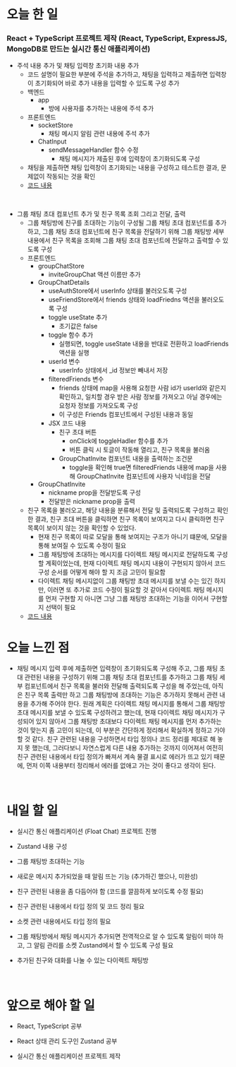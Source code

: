 # 오늘 한 일

### React + TypeScript 프로젝트 제작 (React, TypeScript, ExpressJS, MongoDB로 만드는 실시간 통신 애플리케이션)

- 주석 내용 추가 및 채팅 입력창 초기화 내용 추가
  - 코드 설명이 필요한 부분에 주석을 추가하고, 채팅을 입력하고 제출하면 입력창이 초기화되어 바로 추가 내용을 입력할 수 있도록 구성 추가
  - 백엔드
    - app
      - 방에 사용자를 추가하는 내용에 주석 추가
  - 프론트엔드
    - socketStore
      - 채팅 메시지 알림 관련 내용에 주석 추가
    - ChatInput
      - sendMessageHandler 함수 수정
        - 채팅 메시지가 제출된 후에 입력창이 초기화되도록 구성
  - 채팅을 제출하면 채팅 입력창이 초기화되는 내용을 구성하고 테스트한 결과, 문제없이 작동되는 것을 확인
  - [코드 내용](https://github.com/jeongsangtae/float-chat/commit/117cf46d66ef037f388822fe5d1be7b10e184bef)

<br />

- 그룹 채팅 초대 컴포넌트 추가 및 친구 목록 조회 그리고 전달, 출력
  - 그룹 채팅방에 친구를 초대하는 기능이 구성될 그룹 채팅 초대 컴포넌트를 추가하고, 그룹 채팅 초대 컴포넌트에 친구 목록을 전달하기 위해 그룹 채팅방 세부 내용에서 친구 목록을 조회해 그룹 채팅 초대 컴포넌트에 전달하고 출력할 수 있도록 구성
  - 프론트엔드
    - groupChatStore
      - inviteGroupChat 액션 이름만 추가
    - GroupChatDetails
      - useAuthStore에서 userInfo 상태를 불러오도록 구성
      - useFriendStore에서 friends 상태와 loadFriedns 액션을 불러오도록 구성
      - toggle useState 추가
        - 초기값은 false
      - toggle 함수 추가
        - 실행되면, toggle useState 내용을 반대로 전환하고 loadFriends 액션을 실행
      - userId 변수
        - userInfo 상태에서 \_id 정보만 빼내서 저장
      - filteredFriends 변수
        - friends 상태에 map을 사용해 요청한 사람 id가 userId와 같은지 확인하고, 일치할 경우 받은 사람 정보를 가져오고 아닐 경우에는 요청자 정보를 가져오도록 구성
        - 이 구성은 Friends 컴포넌트에서 구성된 내용과 동일
      - JSX 코드 내용
        - 친구 초대 버튼
          - onClick에 toggleHadler 함수를 추가
          - 버튼 클릭 시 토글이 작동해 열리고, 친구 목록을 불러옴
        - GroupChatInvite 컴포넌트 내용을 출력하는 조건문
          - toggle을 확인해 true면 filteredFriends 내용에 map을 사용해 GroupChatInvite 컴포넌트에 사용자 닉네임을 전달
    - GroupChatInvite
      - nickname prop을 전달받도록 구성
      - 전달받은 nickname prop을 출력
  - 친구 목록을 불러오고, 해당 내용을 분류해서 전달 및 출력되도록 구성하고 확인한 결과, 친구 초대 버튼을 클릭하면 친구 목록이 보여지고 다시 클릭하면 친구 목록이 보이지 않는 것을 확인할 수 있었다.
    - 현재 친구 목록이 따로 모달을 통해 보여지는 구조가 아니기 떄문에, 모달을 통해 보여질 수 있도록 수정이 필요
    - 그룹 채팅방에 초대하는 메시지를 다이렉트 채팅 메시지로 전달하도록 구성할 계획이었는데, 현재 다이렉트 채팅 메시지 내용이 구현되지 않아서 코드 구성 순서를 어떻게 해야 할 지 조금 고민이 필요함
    - 다이렉트 채팅 메시지없이 그룹 채팅방 초대 메시지를 보낼 수는 있긴 하지만, 이러면 또 추가로 코드 수정이 필요할 것 같아서 다이렉트 채팅 메시지를 먼저 구현할 지 아니면 그냥 그룹 채팅방 초대하는 기능을 이어서 구현할 지 선택이 필요
  - [코드 내용](https://github.com/jeongsangtae/float-chat/commit/6afe0983c850a344cd23b0194cfc44fd08fc290a)

# 오늘 느낀 점

- 채팅 메시지 입력 후에 제출하면 입력창이 초기화되도록 구성해 주고, 그룹 채팅 초대 관련된 내용을 구성하기 위해 그룹 채팅 초대 컴포넌트를 추가하고 그룹 채팅 세부 컴포넌트에서 친구 목록을 불러와 전달해 출력되도록 구성을 해 주었는데, 아직은 친구 목록 출력만 하고 그룹 채팅방에 초대하는 기능은 추가하지 못해서 관련 내용을 추가해 주어야 한다. 원래 계획은 다이렉트 채팅 메시지를 통해서 그룹 채팅방 초대 메시지를 보낼 수 있도록 구성하려고 했는데, 현재 다이렉트 채팅 메시지가 구성되어 있지 않아서 그룹 채팅방 초대보다 다이렉트 채팅 메시지를 먼저 추가하는 것이 맞는지 좀 고민이 되는데, 이 부분은 간단하게 정리해서 확실하게 정하고 가야 할 것 같다. 친구 관련된 내용을 구성하면서 타입 정의나 코드 정리를 제대로 해 놓지 못 했는데, 그러다보니 자연스럽게 다른 내용 추가하는 것까지 이어져서 여전히 친구 관련된 내용에서 타입 정의가 빠져서 계속 물결 표시로 에러가 뜨고 있기 때문에, 먼저 이쪽 내용부터 정리해서 에러를 없애고 가는 것이 좋다고 생각이 된다.

<br />

# 내일 할 일

- 실시간 통신 애플리케이션 (Float Chat) 프로젝트 진행

- Zustand 내용 구성

- 그룹 채팅방 초대하는 기능

- 새로운 메시지 추가되었을 때 알림 뜨는 기능 (추가하긴 했으나, 미완성)

- 친구 관련된 내용을 좀 다듬어야 함 (코드를 깔끔하게 보이도록 수정 필요)

- 친구 관련된 내용에서 타입 정의 및 코드 정리 필요

- 소켓 관련 내용에서도 타입 정의 필요

- 그룹 채팅방에서 채팅 메시지가 추가되면 전역적으로 알 수 있도록 알림이 떠야 하고, 그 알림 관리를 소켓 Zustand에서 할 수 있도록 구성 필요

- 추가된 친구와 대화를 나눌 수 있는 다이렉트 채팅방

<br />

# 앞으로 해야 할 일

- React, TypeScript 공부

- React 상태 관리 도구인 Zustand 공부

- 실시간 통신 애플리케이션 프로젝트 제작
